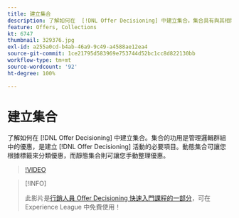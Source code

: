 ```yaml
---
title: 建立集合
description: 了解如何在  [!DNL Offer Decisioning] 中建立集合。集合具有與其相關的適用性規則，可幫助您僅向相關客戶顯示。
feature: Offers, Collections
kt: 6747
thumbnail: 329376.jpg
exl-id: a255a0cd-b4ab-46a9-9c49-a4588ae12ea4
source-git-commit: 1ce21795d583969e753744d52bc1cc8d822130bb
workflow-type: tm+mt
source-wordcount: '92'
ht-degree: 100%

---
```


# 建立集合

了解如何在 [!DNL Offer Decisioning] 中建立集合。集合的功用是管理邏輯群組中的優惠，是建立 [!DNL Offer Decisioning] 活動的必要項目。動態集合可讓您根據標籤來分類優惠，而靜態集合則可讓您手動整理優惠。

>[!VIDEO](https://video.tv.adobe.com/v/329376?quality=12&learn=on)

>[!INFO]
>
> 此影片是[行銷人員 Offer Decisioning 快速入門課程的一部分](https://experienceleague.adobe.com/?recommended=ExperiencePlatform-U-1-2020.1.offerdecisioning)，可在 Experience League 中免費使用！
